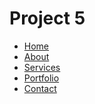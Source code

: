 # Project 5
<nav class="bg-white shadow rounded w-48">
  <ul class="py-2">
    <li class="px-4 py-2 hover:bg-gray-100"><a href="#" class="block hover:text-blue-500 font-medium">Home</a></li>
    <li class="px-4 py-2 hover:bg-gray-100"><a href="#" class="block hover:text-blue-500 font-medium">About</a></li>
    <li class="px-4 py-2 hover:bg-gray-100"><a href="#" class="block hover:text-blue-500 font-medium">Services</a></li>
    <li class="px-4 py-2 hover:bg-gray-100"><a href="#" class="block hover:text-blue-500 font-medium">Portfolio</a></li>
    <li class="px-4 py-2 hover:bg-gray-100"><a href="#" class="block hover:text-blue-500 font-medium">Contact</a></li>
  </ul>
</nav>
